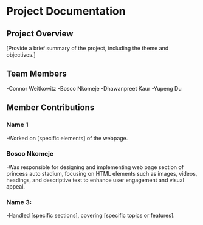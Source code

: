 # Project Documentation

## Project Overview

[Provide a brief summary of the project, including the theme and objectives.]

## Team Members

-Connor Weitkowitz
-Bosco Nkomeje
-Dhawanpreet Kaur
-Yupeng Du

## Member Contributions

### Name 1

-Worked on [specific elements] of the webpage.

### Bosco Nkomeje

-Was responsible for designing and implementing web page section of princess auto stadium, focusing on HTML elements such as images, videos, headings, and descriptive text to enhance user engagement and visual appeal.

### Name 3:

-Handled [specific sections], covering [specific topics or features].